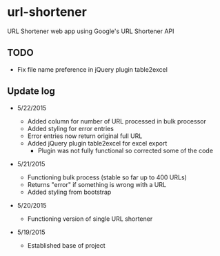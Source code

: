 # url-shortener
URL Shortener web app using Google's URL Shortener API

## TODO
* Fix file name preference in jQuery plugin table2excel

## Update log
* 5/22/2015
  * Added column for number of URL processed in bulk processor
  * Added styling for error entries
  * Error entries now return original full URL
  * Added jQuery plugin table2excel for excel export
    * Plugin was not fully functional so corrected some of the code

* 5/21/2015
  * Functioning bulk process (stable so far up to 400 URLs)
  * Returns "error" if something is wrong with a URL
  * Added styling from bootstrap

* 5/20/2015
  * Functioning version of single URL shortener

* 5/19/2015
  * Established base of project
